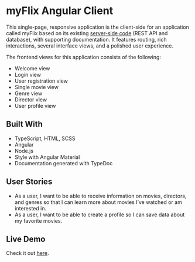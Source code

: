 # myFlix Angular Client
This single-page, responsive application is the client-side for an application called myFlix based on its existing [server-side code](https://github.com/Mr-Macko/movie_api) (REST API and database), with supporting documentation. It features  routing, rich interactions, several interface views, and a polished user experience.

The frontend views for this application consists of the following:
- Welcome view
- Login view
- User registration view
- Single movie view
- Genre view
- Director view
- User profile view

## Built With 
- TypeScript, HTML, SCSS
- Angular
- Node.js
- Style with Angular Material
- Documentation generated with TypeDoc

## User Stories 
- As a user, I want to be able to receive information on movies, directors, and genres so that I
can learn more about movies I’ve watched or am interested in.
- As a user, I want to be able to create a profile so I can save data about my favorite movies.

## Live Demo 
Check it out [here](https://mr-macko.github.io/myFlix-Angular-client/).